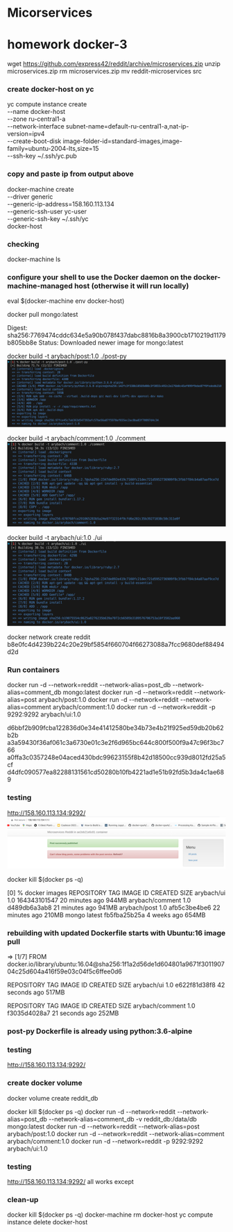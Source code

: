 # Micorservices
# homework docker-3
wget https://github.com/express42/reddit/archive/microservices.zip
unzip microservices.zip
rm microservices.zip
mv reddit-microservices src

### create docker-host on yc
yc compute instance create \
--name docker-host \
--zone ru-central1-a \
--network-interface subnet-name=default-ru-central1-a,nat-ip-version=ipv4 \
--create-boot-disk image-folder-id=standard-images,image-family=ubuntu-2004-lts,size=15 \
--ssh-key ~/.ssh/yc.pub

### copy and paste ip from output above
docker-machine create \
--driver generic \
--generic-ip-address=158.160.113.134 \
--generic-ssh-user yc-user \
--generic-ssh-key ~/.ssh/yc \
docker-host

### checking
docker-machine ls

###  configure your shell to use the Docker daemon on the docker-machine-managed host (otherwise it will run locally)
eval $(docker-machine env docker-host)

docker pull mongo:latest

Digest: sha256:7769474cddc634e5a90b078f437dabc8816b8a3900cb1710219d1179b805bb8e
Status: Downloaded newer image for mongo:latest

docker build -t arybach/post:1.0 ./post-py
![Alt text](image.png)

docker build -t arybach/comment:1.0 ./comment
![Alt text](image-1.png)

docker build -t arybach/ui:1.0 ./ui
![Alt text](image-2.png)

docker network create reddit
b8e0fc4d4239b224c20e29bf5854f660704f66273088a7fcc9680def88494d2d

### Run containers
docker run -d --network=reddit --network-alias=post_db --network-alias=comment_db mongo:latest
docker run -d --network=reddit --network-alias=post arybach/post:1.0
docker run -d --network=reddit --network-alias=comment arybach/comment:1.0
docker run -d --network=reddit -p 9292:9292 arybach/ui:1.0

d6bbf2b909fcba122836d0e34e41412580be34b73e4b21f925ed59db20b62b2b
a3a59430f36af061c3a6730e01c3e2f6d965bc644c800f500f9a47c96f3bc766
a0ffa3c0357248e04aced430bdc99623155f8b42d18500cc939d8012fd25a5cf
d4dfc090577ea82288131561cd50280b10fb4221ad1e51b92fd5b3da4c1ae689

### testing
http://158.160.113.134:9292/
![Alt text](image-3.png)

docker kill $(docker ps -q)

[0] % docker images
REPOSITORY        TAG       IMAGE ID       CREATED          SIZE
arybach/ui        1.0       164343101547   20 minutes ago   944MB
arybach/comment   1.0       d489db6a3ab8   21 minutes ago   941MB
arybach/post      1.0       afb5c3be4be6   22 minutes ago   210MB
mongo             latest    fb5fba25b25a   4 weeks ago      654MB

### rebuilding with updated Dockerfile starts with Ubuntu:16 image pull
 => [1/7] FROM docker.io/library/ubuntu:16.04@sha256:1f1a2d56de1d604801a9671f301190704c25d604a416f59e03c04f5c6ffee0d6

REPOSITORY        TAG       IMAGE ID       CREATED          SIZE
arybach/ui        1.0       e622f81d38f8   42 seconds ago   517MB

REPOSITORY        TAG       IMAGE ID       CREATED          SIZE
arybach/comment   1.0       f3035d4028a7   21 seconds ago   252MB

### post-py Dockerfile is already using python:3.6-alpine

### testing
http://158.160.113.134:9292/

### create docker volume
docker volume create reddit_db

docker kill $(docker ps -q)
docker run -d --network=reddit --network-alias=post_db --network-alias=comment_db -v reddit_db:/data/db mongo:latest
docker run -d --network=reddit --network-alias=post arybach/post:1.0
docker run -d --network=reddit --network-alias=comment arybach/comment:1.0
docker run -d --network=reddit -p 9292:9292 arybach/ui:1.0

### testing
http://158.160.113.134:9292/
all works except

### clean-up
docker kill $(docker ps -q)
docker-machine rm docker-host
yc compute instance delete docker-host
